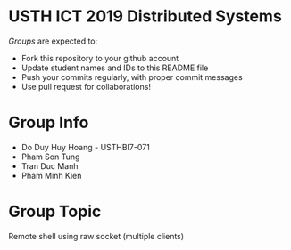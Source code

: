 USTH ICT 2019 Distributed Systems
=====================================

*Groups* are expected to:

* Fork this repository to your github account
* Update student names and IDs to this README file
* Push your commits regularly, with proper commit messages
* Use pull request for collaborations!

Group Info
=======================

* Do Duy Huy Hoang - USTHBI7-071 
* Pham Son Tung
* Tran Duc Manh
* Pham Minh Kien


Group Topic 
========================

Remote shell using raw socket (multiple clients)
